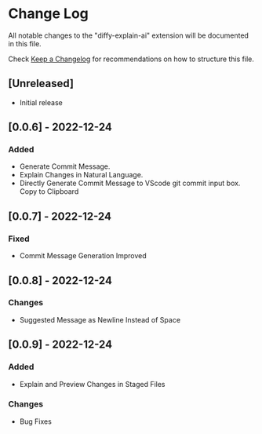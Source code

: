 # Change Log

All notable changes to the "diffy-explain-ai" extension will be documented in this file.

Check [Keep a Changelog](http://keepachangelog.com/) for recommendations on how to structure this file.

## [Unreleased]

- Initial release

## [0.0.6] - 2022-12-24

### Added

- Generate Commit Message.
- Explain Changes in Natural Language.
- Directly Generate Commit Message to VScode git commit input box. Copy to Clipboard

## [0.0.7] - 2022-12-24

### Fixed

- Commit Message Generation Improved

## [0.0.8] - 2022-12-24

### Changes

- Suggested Message as Newline Instead of Space

## [0.0.9] - 2022-12-24

### Added

- Explain and Preview Changes in Staged Files
### Changes

- Bug Fixes
